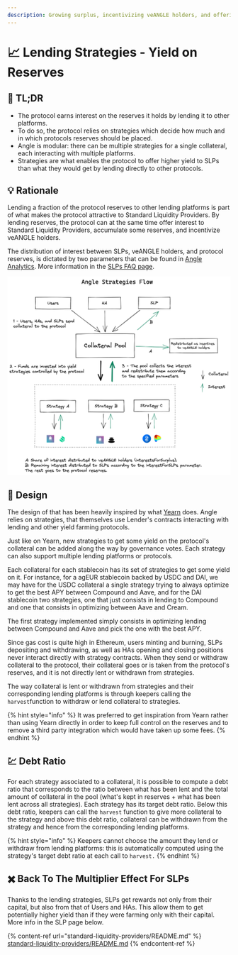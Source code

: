 ```yaml
---
description: Growing surplus, incentivizing veANGLE holders, and offering yield to the protocol's liquidity providers
---
```


# 📈 Lending Strategies - Yield on Reserves

## 🔎 TL;DR

- The protocol earns interest on the reserves it holds by lending it to other platforms.
- To do so, the protocol relies on strategies which decide how much and in which protocols reserves should be placed.
- Angle is modular: there can be multiple strategies for a single collateral, each interacting with multiple platforms.
- Strategies are what enables the protocol to offer higher yield to SLPs than what they would get by lending directly to other protocols.

## 💡 Rationale

Lending a fraction of the protocol reserves to other lending platforms is part of what makes the protocol attractive to Standard Liquidity Providers. By lending reserves, the protocol can at the same time offer interest to Standard Liquidity Providers, accumulate some reserves, and incentivize veANGLE holders.

The distribution of interest between SLPs, veANGLE holders, and protocol reserves, is dictated by two parameters that can be found in [Angle Analytics](https://analytics.angle.money). More information in the [SLPs FAQ page](standard-liquidity-providers/faq-slps.md#do-slps-get-all-transaction-fees-and-lending-returns-from-the-protocol).

![](../.gitbook/assets/angle-strategies-flow.png)

## 🎨 Design

The design of that has been heavily inspired by what [Yearn](https://yearn.finance) does. Angle relies on strategies, that themselves use Lender's contracts interacting with lending and other yield farming protocols.

Just like on Yearn, new strategies to get some yield on the protocol's collateral can be added along the way by governance votes. Each strategy can also support multiple lending platforms or protocols.

Each collateral for each stablecoin has its set of strategies to get some yield on it. For instance, for a agEUR stablecoin backed by USDC and DAI, we may have for the USDC collateral a single strategy trying to always optimize to get the best APY between Compound and Aave, and for the DAI stablecoin two strategies, one that just consists in lending to Compound and one that consists in optimizing between Aave and Cream.

The first strategy implemented simply consists in optimizing lending between Compound and Aave and pick the one with the best APY.

Since gas cost is quite high in Ethereum, users minting and burning, SLPs depositing and withdrawing, as well as HAs opening and closing positions never interact directly with strategy contracts. When they send or withdraw collateral to the protocol, their collateral goes or is taken from the protocol's reserves, and it is not directly lent or withdrawn from strategies.

The way collateral is lent or withdrawn from strategies and their corresponding lending platforms is through keepers calling the `harvest`function to withdraw or lend collateral to strategies.

{% hint style="info" %}
It was preferred to get inspiration from Yearn rather than using Yearn directly in order to keep full control on the reserves and to remove a third party integration which would have taken up some fees.
{% endhint %}

## 💹 Debt Ratio

For each strategy associated to a collateral, it is possible to compute a debt ratio that corresponds to the ratio between what has been lent and the total amount of collateral in the pool \(what's kept in reserves + what has been lent across all strategies\). Each strategy has its target debt ratio. Below this debt ratio, keepers can call the `harvest` function to give more collateral to the strategy and above this debt ratio, collateral can be withdrawn from the strategy and hence from the corresponding lending platforms.

{% hint style="info" %}
Keepers cannot choose the amount they lend or withdraw from lending platforms: this is automatically computed using the strategy's target debt ratio at each call to `harvest.`
{% endhint %}

## ✖️ Back To The Multiplier Effect For SLPs

Thanks to the lending strategies, SLPs get rewards not only from their capital, but also from that of Users and HAs. This allow them to get potentially higher yield than if they were farming only with their capital. More info in the SLP page below.

{% content-ref url="standard-liquidity-providers/README.md" %}
[standard-liquidity-providers/README.md](standard-liquidity-providers/README.md#%E2%9C%96-multiplier-effect)
{% endcontent-ref %}
